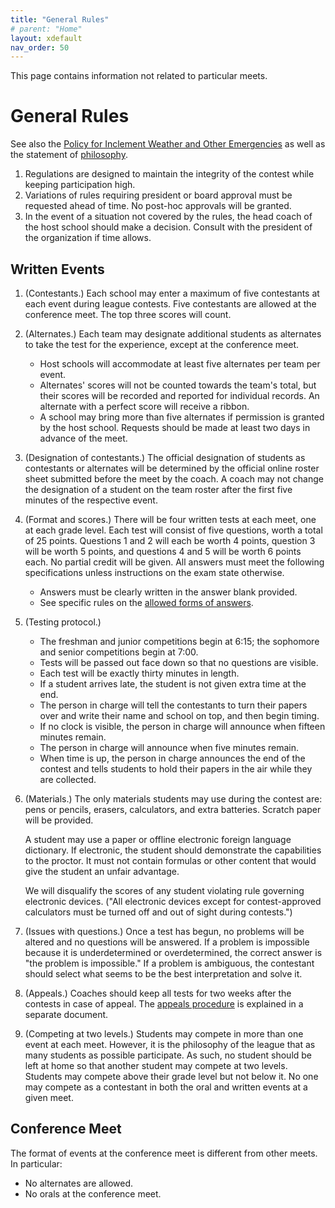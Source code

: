 ```yaml
---
title: "General Rules"
# parent: "Home"
layout: xdefault
nav_order: 50
---
```


This page contains information not related to particular meets.

# General Rules

See also the [Policy for Inclement Weather and Other
Emergencies](emergencies) as well as the statement of [philosophy](philosophy).

1. Regulations are designed to maintain the integrity of the contest
   while keeping participation high.
2. Variations of rules requiring president or board approval must be
   requested ahead of time. No post-hoc approvals will be granted.
3. In the event of a situation not covered by the rules, the head
   coach of the host school should make a decision. Consult with the
   president of the organization if time allows.

## Written Events

1. (Contestants.) Each school may enter a maximum of five contestants at each event
   during league contests. Five contestants are allowed at the
   conference meet. The top three scores will count.

2. (Alternates.) Each team may
   designate additional students as alternates to take the test for
   the experience, except at the conference meet.

   * Host schools will accommodate at least five alternates per team
   per event.
   * Alternates' scores will not be counted towards the team's total,
   but their scores will be recorded and reported for individual
   records. An alternate with a perfect score will receive a ribbon.
   * A school may bring more than five alternates if permission is
   granted by the host school. Requests should be made at least two
   days in advance of the meet.

3. (Designation of contestants.) The official designation of students as contestants or alternates will be determined by the official online roster sheet submitted before the meet by the coach. A coach may not change the designation of a student on the team roster after the first five minutes of the respective event.

3. (Format and scores.)
   There will be four written tests at each meet, one at each grade
   level. Each test will consist of five questions, worth a total of
   25 points. Questions 1 and 2 will each be worth 4 points, question
   3 will be worth 5 points, and questions 4 and 5 will be worth 6
   points each. No partial credit will be given. All answers must meet
   the following specifications unless instructions on the exam state
   otherwise.

   * Answers must be clearly written in the answer blank provided.
   * See specific rules on the [allowed forms of answers](form-of-answer).

4. (Testing protocol.)
   * The freshman and junior competitions begin at 6:15; the sophomore and senior competitions begin at 7:00.
   * Tests will be
   passed out face down so that no questions are visible.
   * Each test will be exactly thirty minutes in length.
   * If a student arrives late, the student is not given extra time at the end.
   * The person in charge will tell the
   contestants to turn their papers over and write their name and
   school on top, and then begin timing.
   * If no clock is visible, the person in charge will announce when
    fifteen minutes remain.
   * The person in charge will announce when five minutes remain.
   * When time is up, the person in charge announces the end of the
     contest and tells students to hold their papers in the air while
     they are collected.

5. (Materials.)
   The only materials students may use during the contest are: pens or
   pencils, erasers, calculators, and extra batteries. Scratch
   paper will be provided.

   A student may use a paper or offline electronic foreign language
   dictionary. If electronic, the student should demonstrate the
   capabilities to the proctor.
   It must not contain formulas or other content that would give the
   student an unfair advantage.

   We will disqualify the scores of any student violating rule
   governing electronic devices. ("All electronic devices except for
   contest-approved calculators must be turned off and out of sight
   during contests.")

6. (Issues with questions.)
   Once a test has begun, no problems will be altered and no questions will be answered. If a problem is impossible because it is underdetermined or overdetermined, the correct answer is "the problem is impossible." If a problem is ambiguous, the contestant should select what seems to be the best interpretation and solve it.

7. (Appeals.)
Coaches should keep all tests for two weeks after the contests in case
of appeal. The [appeals procedure](appeals) is explained in a separate
document.

8. (Competing at two levels.)
Students may compete in more than one event at each meet.  However, it
is the philosophy of the league that as many students as possible
participate.  As such, no student should be left at home so that
another student may compete at two levels.  Students may compete above
their grade level but not below it. No one may compete as a contestant
in both the oral and written events at a given meet.

## Conference Meet

The format of events at the conference meet is different from other meets. In particular:
* No alternates are allowed.
* No orals at the conference meet.
